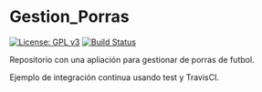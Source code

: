 # Gestion_Porras

[![License: GPL v3](https://img.shields.io/badge/License-GPLv3-blue.svg)](https://www.gnu.org/licenses/gpl-3.0) [![Build Status](https://travis-ci.org/AngelValera/Gestion_Porras.svg?branch=main)](https://travis-ci.org/AngelValera/Gestion_Porras)

Repositorio con una apliación para gestionar de porras de futbol.

Ejemplo de integración continua usando test y TravisCI.


